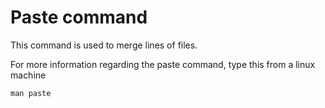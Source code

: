# Paste command

This command is used to merge lines of files. 

For more information regarding the paste command, type this from a linux machine 
```
man paste
```